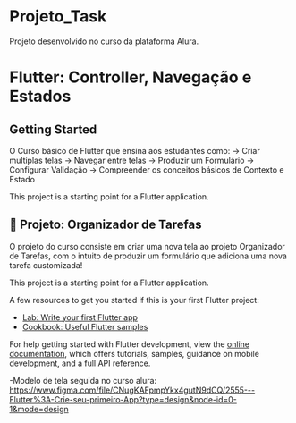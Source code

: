 # Projeto_Task

Projeto desenvolvido no curso da plataforma Alura.

# Flutter: Controller, Navegação e Estados

## Getting Started
O Curso básico de Flutter que ensina aos estudantes como: 
-> Criar multiplas telas 
-> Navegar entre telas
-> Produzir um Formulário
-> Configurar Validação
-> Compreender os conceitos básicos de Contexto e Estado

This project is a starting point for a Flutter application.

## 🔨 Projeto: Organizador de Tarefas

O projeto do curso consiste em criar uma nova tela ao projeto Organizador de Tarefas, com o intuito de produzir um formulário que adiciona uma nova tarefa customizada!


This project is a starting point for a Flutter application.

A few resources to get you started if this is your first Flutter project:

- [Lab: Write your first Flutter app](https://docs.flutter.dev/get-started/codelab)
- [Cookbook: Useful Flutter samples](https://docs.flutter.dev/cookbook)

For help getting started with Flutter development, view the
[online documentation](https://docs.flutter.dev/), which offers tutorials,
samples, guidance on mobile development, and a full API reference.

-Modelo de tela seguida no curso alura: https://www.figma.com/file/CNugKAFpmpYkx4gutN9dCQ/2555---Flutter%3A-Crie-seu-primeiro-App?type=design&node-id=0-1&mode=design

